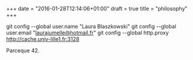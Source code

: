 +++
date = "2016-01-28T12:14:06+01:00"
draft = true
title = "philosophy"
+++

git config --global user.name "Laura Blaszkowski"
git config --global user.email "laurajumelle@hotmail.fr"
git config --global http.proxy http://cache.univ-lille1.fr:3128

Parceque 42.

